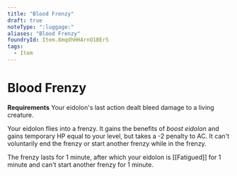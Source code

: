 ```yaml
---
title: "Blood Frenzy"
draft: true
noteType: ":luggage:"
aliases: "Blood Frenzy"
foundryId: Item.8mqdhHHArnO1BEr5
tags:
  - Item
---
```


# Blood Frenzy

**Requirements** Your eidolon's last action dealt bleed damage to a living creature.

Your eidolon flies into a frenzy. It gains the benefits of _boost eidolon_ and gains temporary HP equal to your level, but takes a -2 penalty to AC. It can't voluntarily end the frenzy or start another frenzy while in the frenzy.

The frenzy lasts for 1 minute, after which your eidolon is [[Fatigued]] for 1 minute and can't start another frenzy for 1 minute.
